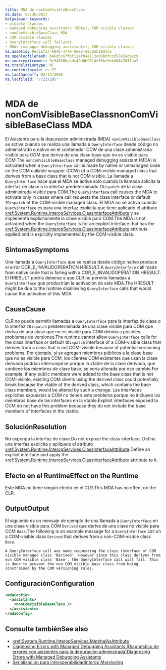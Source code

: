 ```yaml
---
title: MDA de nonComVisibleBaseClass
ms.date: 03/30/2017
helpviewer_keywords:
- visible classes
- managed debugging assistants (MDAs), COM visible classes
- nonComVisibleBaseClass MDA
- COM visible classes
- QueryInterface call failures
- MDAs (managed debugging assistants), COM visible classes
ms.assetid: 9ec1af27-604b-477e-9ee2-e833eb10d3ce
ms.openlocfilehash: b46d5c6ffbf12efbae113a95bbfccd5742ec9ec9
ms.sourcegitcommit: 9c54866bcbdc49dbb981dd55be9bbd0443837aa2
ms.translationtype: MT
ms.contentlocale: es-ES
ms.lasthandoff: 02/14/2020
ms.locfileid: "77217295"
---
```

# <a name="noncomvisiblebaseclass-mda"></a><span data-ttu-id="80f75-102">MDA de nonComVisibleBaseClass</span><span class="sxs-lookup"><span data-stu-id="80f75-102">nonComVisibleBaseClass MDA</span></span>
<span data-ttu-id="80f75-103">El Asistente para la depuración administrada (MDA) `nonComVisibleBaseClass` se activa cuando se realiza una llamada a `QueryInterface` desde código no administrado o nativo en el contenedor CCW de una clase administrada visible para COM que deriva de una clase base que no es visible para COM.</span><span class="sxs-lookup"><span data-stu-id="80f75-103">The `nonComVisibleBaseClass` managed debugging assistant (MDA) is activated when a `QueryInterface` call is made by native or unmanaged code on the COM callable wrapper (CCW) of a COM-visible managed class that derives from a base class that is not COM visible.</span></span>  <span data-ttu-id="80f75-104">La llamada a `QueryInterface` hace que el MDA se active solo cuando la llamada solicita la interfaz de clase o la interfaz predeterminado `IDispatch` de la clase administrada visible para COM.</span><span class="sxs-lookup"><span data-stu-id="80f75-104">The `QueryInterface` call causes the MDA to activate only in cases where call requests the class interface or default `IDispatch` of the COM-visible managed class.</span></span>  <span data-ttu-id="80f75-105">El MDA no se activa cuando `QueryInterface` es para una interfaz explícita que tiene aplicado el atributo <xref:System.Runtime.InteropServices.ClassInterfaceAttribute> y se implementa explícitamente la clase visible para COM.</span><span class="sxs-lookup"><span data-stu-id="80f75-105">The MDA is not activated when the `QueryInterface` is for an explicit interface that has the <xref:System.Runtime.InteropServices.ClassInterfaceAttribute> attribute applied and is explicitly implemented by the COM-visible class.</span></span>  
  
## <a name="symptoms"></a><span data-ttu-id="80f75-106">Síntomas</span><span class="sxs-lookup"><span data-stu-id="80f75-106">Symptoms</span></span>  
 <span data-ttu-id="80f75-107">Una llamada a `QueryInterface` que se realiza desde código nativo produce el error COR_E_INVALIDOPERATION HRESULT.</span><span class="sxs-lookup"><span data-stu-id="80f75-107">A `QueryInterface` call made from native code that is failing with a COR_E_INVALIDOPERATION HRESULT.</span></span>  <span data-ttu-id="80f75-108">El HRESULT podría deberse a que CLR no permite llamadas a  `QueryInterface` que producirían la activación de este MDA.</span><span class="sxs-lookup"><span data-stu-id="80f75-108">The HRESULT might be due to the runtime disallowing `QueryInterface` calls that would cause the activation of this MDA.</span></span>  
  
## <a name="cause"></a><span data-ttu-id="80f75-109">Causa</span><span class="sxs-lookup"><span data-stu-id="80f75-109">Cause</span></span>  
 <span data-ttu-id="80f75-110">CLR no puede permitir llamadas a `QueryInterface` para la interfaz de clase o la interfaz `IDispatch` predeterminada de una clase visible para COM que deriva de una clase que no es visible para COM debido a posibles problemas de versiones.</span><span class="sxs-lookup"><span data-stu-id="80f75-110">The runtime cannot allow `QueryInterface` calls for the class interface or default `IDispatch` interface of a COM-visible class that derives from a class that is not COM-visible because of potential versioning problems.</span></span>  <span data-ttu-id="80f75-111">Por ejemplo, si se agregan miembros públicos a la clase base que no es visible para COM, los clientes COM existentes que usan la clase derivada podrían interrumpirse porque la vtable de la clase derivada, que contiene los miembros de clase base, se vería alterada por ese cambio.</span><span class="sxs-lookup"><span data-stu-id="80f75-111">For example, if any public members were added to the base class that is not COM-visible, existing COM clients using the derived class could potentially break because the vtable of the derived class, which contains the base class members, would be altered by such a change.</span></span>  <span data-ttu-id="80f75-112">Las interfaces explícitas expuestas a COM no tienen este problema porque no incluyen los miembros base de las interfaces en la vtable.</span><span class="sxs-lookup"><span data-stu-id="80f75-112">Explicit interfaces exposed to COM do not have this problem because they do not include the base members of interfaces in the vtable.</span></span>  
  
## <a name="resolution"></a><span data-ttu-id="80f75-113">Solución</span><span class="sxs-lookup"><span data-stu-id="80f75-113">Resolution</span></span>  
 <span data-ttu-id="80f75-114">No exponga la interfaz de clase.</span><span class="sxs-lookup"><span data-stu-id="80f75-114">Do not expose the class interface.</span></span> <span data-ttu-id="80f75-115">Defina una interfaz explícita y aplíquele el atributo <xref:System.Runtime.InteropServices.ClassInterfaceAttribute>.</span><span class="sxs-lookup"><span data-stu-id="80f75-115">Define an explicit interface and apply the <xref:System.Runtime.InteropServices.ClassInterfaceAttribute> attribute to it.</span></span>  
  
## <a name="effect-on-the-runtime"></a><span data-ttu-id="80f75-116">Efecto en el Runtime</span><span class="sxs-lookup"><span data-stu-id="80f75-116">Effect on the Runtime</span></span>  
 <span data-ttu-id="80f75-117">Este MDA no tiene ningún efecto en el CLR.</span><span class="sxs-lookup"><span data-stu-id="80f75-117">This MDA has no effect on the CLR.</span></span>  
  
## <a name="output"></a><span data-ttu-id="80f75-118">Output</span><span class="sxs-lookup"><span data-stu-id="80f75-118">Output</span></span>  
 <span data-ttu-id="80f75-119">El siguiente es un mensaje de ejemplo de una llamada a `QueryInterface` en una clase visible para COM `Derived` que deriva de una clase no visible para COM `Base`.</span><span class="sxs-lookup"><span data-stu-id="80f75-119">The following is an example message for a `QueryInterface` call on a COM-visible class `Derived` that derives from a non-COM-visible class `Base`.</span></span>  
  
```output
A QueryInterface call was made requesting the class interface of COM   
visible managed class 'Derived'. However since this class derives from   
non COM visible class 'Base', the QueryInterface call will fail. This   
is done to prevent the non COM visible base class from being   
constrained by the COM versioning rules.   
```  
  
## <a name="configuration"></a><span data-ttu-id="80f75-120">Configuración</span><span class="sxs-lookup"><span data-stu-id="80f75-120">Configuration</span></span>  
  
```xml  
<mdaConfig>  
  <assistants>  
    <nonComVisibleBaseClass />  
  </assistants>  
</mdaConfig>  
```  
  
## <a name="see-also"></a><span data-ttu-id="80f75-121">Consulte también</span><span class="sxs-lookup"><span data-stu-id="80f75-121">See also</span></span>

- <xref:System.Runtime.InteropServices.MarshalAsAttribute>
- [<span data-ttu-id="80f75-122">Diagnosing Errors with Managed Debugging Assistants (Diagnóstico de errores con asistentes para la depuración administrada)</span><span class="sxs-lookup"><span data-stu-id="80f75-122">Diagnosing Errors with Managed Debugging Assistants</span></span>](diagnosing-errors-with-managed-debugging-assistants.md)
- [<span data-ttu-id="80f75-123">Serialización para interoperabilidad</span><span class="sxs-lookup"><span data-stu-id="80f75-123">Interop Marshaling</span></span>](../interop/interop-marshaling.md)
